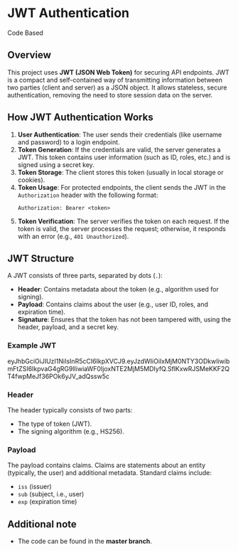 
# JWT Authentication

Code Based 

## Overview
This project uses **JWT (JSON Web Token)** for securing API endpoints. JWT is a compact and self-contained way of transmitting information between two parties (client and server) as a JSON object. It allows stateless, secure authentication, removing the need to store session data on the server.

## How JWT Authentication Works
1. **User Authentication**: The user sends their credentials (like username and password) to a login endpoint.
2. **Token Generation**: If the credentials are valid, the server generates a JWT. This token contains user information (such as ID, roles, etc.) and is signed using a secret key.
3. **Token Storage**: The client stores this token (usually in local storage or cookies).
4. **Token Usage**: For protected endpoints, the client sends the JWT in the `Authorization` header with the following format:
    ```
    Authorization: Bearer <token>
    ```
5. **Token Verification**: The server verifies the token on each request. If the token is valid, the server processes the request; otherwise, it responds with an error (e.g., `401 Unauthorized`).

## JWT Structure
A JWT consists of three parts, separated by dots (`.`):
- **Header**: Contains metadata about the token (e.g., algorithm used for signing).
- **Payload**: Contains claims about the user (e.g., user ID, roles, and expiration time).
- **Signature**: Ensures that the token has not been tampered with, using the header, payload, and a secret key.

### Example JWT
eyJhbGciOiJIUzI1NiIsInR5cCI6IkpXVCJ9.eyJzdWIiOiIxMjM0NTY3ODkwIiwibmFtZSI6IkpvaG4gRG9lIiwiaWF0IjoxNTE2MjM5MDIyfQ.SflKxwRJSMeKKF2QT4fwpMeJf36POk6yJV_adQssw5c

### Header
The header typically consists of two parts:
- The type of token (JWT).
- The signing algorithm (e.g., HS256).

### Payload
The payload contains claims. Claims are statements about an entity (typically, the user) and additional metadata. Standard claims include:
- `iss` (issuer)
- `sub` (subject, i.e., user)
- `exp` (expiration time)

## Additional note
 - The code can be found in the **master branch**.
